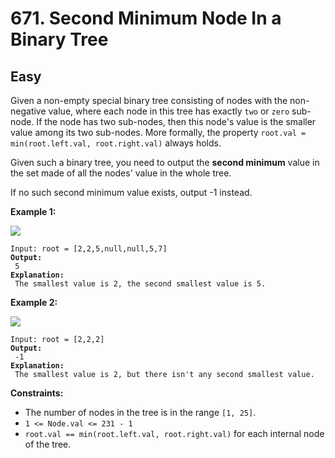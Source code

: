 # 671. Second Minimum Node In a Binary Tree

## Easy



Given a non-empty special binary tree consisting of nodes with the non-negative value, where each node in this tree has exactly `two` or `zero` sub-node. If the node has two sub-nodes, then this node's value is the smaller value among its two sub-nodes. More formally, the property `root.val = min(root.left.val, root.right.val)` always holds.

Given such a binary tree, you need to output the **second minimum** value in the set made of all the nodes' value in the whole tree.

If no such second minimum value exists, output -1 instead.

&#x20;

&#x20;

**Example 1:**

![](https://assets.leetcode.com/uploads/2020/10/15/smbt1.jpg)

<pre><code>Input: root = [2,2,5,null,null,5,7]
<strong>Output:
</strong> 5
<strong>Explanation:
</strong> The smallest value is 2, the second smallest value is 5.
</code></pre>

**Example 2:**

![](https://assets.leetcode.com/uploads/2020/10/15/smbt2.jpg)

<pre><code>Input: root = [2,2,2]
<strong>Output:
</strong> -1
<strong>Explanation:
</strong> The smallest value is 2, but there isn't any second smallest value.
</code></pre>

&#x20;

**Constraints:**

* The number of nodes in the tree is in the range `[1, 25]`.
* `1 <= Node.val <= 231 - 1`
* `root.val == min(root.left.val, root.right.val)` for each internal node of the tree.
